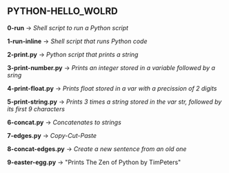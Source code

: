 ## PYTHON-HELLO_WOLRD

**0-run** -> *Shell script to run a Python script*

**1-run-inline** -> *Shell script that runs Python code*

**2-print.py** -> *Python script that prints a string*

**3-print-number.py** -> *Prints an integer stored in a variable followed by a sring*

**4-print-float.py** -> *Prints float stored in a var with a precission of 2 digits*

**5-print-string.py** -> *Prints 3 times a string stored in the var str, followed by its first 9 characters*

**6-concat.py** -> *Concatenates to strings*

**7-edges.py** -> *Copy-Cut-Paste*

**8-concat-edges.py** -> *Create a new sentence from an old one*

**9-easter-egg.py** -> "Prints The Zen of Python by TimPeters"
